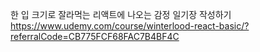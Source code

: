 한 입 크기로 잘라먹는 리액트에 나오는 감정 일기장 작성하기
https://www.udemy.com/course/winterlood-react-basic/?referralCode=CB775FCF68FAC7B4BF4C
